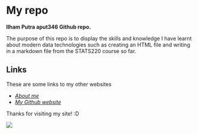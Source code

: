 # My repo

**Ilham Putra aput346 Github repo.**

The purpose of this repo is to display the skills and knowledge I have learnt about modern data technologies such as creating an HTML file and writing in a markdown file from the STATS220 course so far.

## Links

These are some links to my other websites
- *[About me](https://github.com/aput346/stats220/blob/main/index.md)*
- *[My Github website](https://github.com/aput346/stats220)*

Thanks for visiting my site! :D

![](https://smb.ibsrv.net/imageresizer/image/blog_images/1200x1200/10087/91160/0447463001544828845.jpg)
